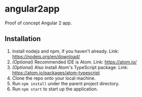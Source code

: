# angular2app
Proof of concept Angular 2 app.

## Installation
 1. Install nodejs and npm, if you haven't already. Link: https://nodejs.org/en/download/
 2. *(Optional)* Recommended IDE is Atom. Link: https://atom.io/
 3. *(Optional)* Also install Atom's TypeScript package. Link: https://atom.io/packages/atom-typescript
 4. Clone the repo onto your local machine.
 5. Run `npm install` under the parent project directory.
 6. Run `npm start` to start up the application.
